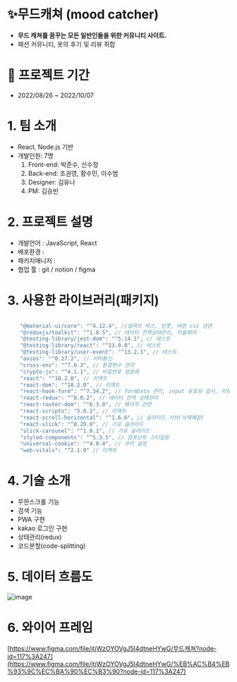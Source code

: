 # ✨무드캐쳐 (mood catcher)

- **무드 캐쳐를 꿈꾸는 모든 일반인들을 위한 커뮤니티 사이트.**
- 패션 커뮤니티, 옷의 후기 및 리뷰 취합

# 📆 프로젝트 기간

- 2022/08/26 ~ 2022/10/07

# 1. 팀 소개

- React, Node.js 기반
- 개발인원: 7명
  1. Front-end: 박준수, 신수정
  2. Back-end: 조권영, 황수민, 이수범
  3. Designer: 김유나
  4. PM: 김승빈

# 2. 프로젝트 설명

- 개발언어 : JavaScript, React
- 배포환경 :
- 패키지매니저 :
- 협업 툴 : git / notion / figma

# 3. 사용한 라이브러리(패키지)

```jsx

    "@material-ui/core": "^4.12.4", //셀렉트 박스, 인풋, 버튼 css 관련
    "@reduxjs/toolkit": "^1.8.5", // 데이터 전역상태관리, 미들웨어
    "@testing-library/jest-dom": "^5.14.1", // 테스트
    "@testing-library/react": "^13.0.0", // 테스트
    "@testing-library/user-event": "^13.2.1", // 테스트
    "axios": "^0.27.2", // 서버통신
    "cross-env": "^7.0.3", // 환경변수 관리
    "crypto-js": "^4.1.1", // 비밀번호 암호화
    "react": "^18.2.0", // 리액트
    "react-dom": "^18.2.0", // 리액트
    "react-hook-form": "^7.34.2", // formData 관리, input 유효성 검사, 리렌더링이 적어짐
    "react-redux": "^8.0.2", // 데이터 전역 상태관리
    "react-router-dom": "^6.3.0", // 페이지 관련
    "react-scripts": "5.0.1", // 리액트
    "react-scroll-horizontal": "^1.6.6", // 슬라이드 서브(삭제예정)
    "react-slick": "^0.29.0", // 가로 슬라이드
    "slick-carousel": "^1.8.1", // 가로 슬라이드
    "styled-components": "^5.3.5", // 컴포넌트 스타일링
    "universal-cookie": "^4.0.4", // 쿠키 설정
    "web-vitals": "^2.1.0" // 리액트

```

# 4. 기술 소개

- 무한스크롤 기능
- 검색 기능
- PWA 구현
- kakao 로그인 구현
- 상태관리(redux)
- 코드분할(code-splitting)

# 5. 데이터 흐름도

![image](https://user-images.githubusercontent.com/87622597/188310315-d59f7259-d564-4819-ab2c-4f7e7c5991cb.png)

# 6. 와이어 프레임

[https://www.figma.com/file/jtjWzOYOVgJ5I4dtneHYwG/무드캐쳐?node-id=117%3A247](https://www.figma.com/file/jtjWzOYOVgJ5I4dtneHYwG/%EB%AC%B4%EB%93%9C%EC%BA%90%EC%B3%90?node-id=117%3A247)
